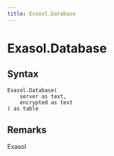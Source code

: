 ```yaml
---
title: Exasol.Database
---
```


# Exasol.Database



## Syntax

```powerquery
Exasol.Database(
    server as text,
    encrypted as text
) as table
```


## Remarks

Exasol


